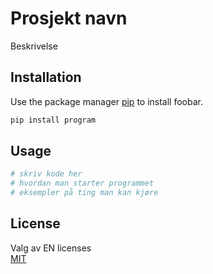 # Prosjekt navn

Beskrivelse

## Installation

Use the package manager [pip](https://pip.pypa.io/en/stable/) to install foobar.

```bash
pip install program
```

## Usage

```python
# skriv kode her
# hvordan man starter programmet
# eksempler på ting man kan kjøre
```

## License
Valg av EN licenses  
[MIT](https://choosealicense.com/licenses/mit/)
